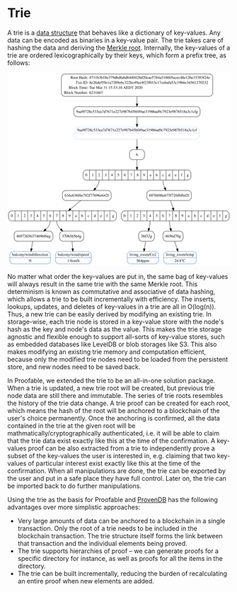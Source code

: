 # Trie

A trie is a [data structure](https://eth.wiki/en/fundamentals/patricia-tree) that behaves like a dictionary of key-values. Any data can be encoded as binaries in a key-value pair. The trie takes care of hashing the data and deriving the [Merkle root](https://en.wikipedia.org/wiki/Merkle_tree). Internally, the key-values of a trie are ordered lexicographically by their keys, which form a prefix tree, as follows:

![Trie Dot Graph](../images/example_proof.svg)

No matter what order the key-values are put in, the same bag of key-values will always result in the same trie with the same Merkle root. This determinism is known as commutative and associative of data hashing, which allows a trie to be built incrementally with efficiency. The inserts, lookups, updates, and deletes of key-values in a trie are all in O(log(n)). Thus, a new trie can be easily derived by modifying an existing trie. In storage-wise, each trie node is stored in a key-value store with the node's hash as the key and node's data as the value. This makes the trie storage agnostic and flexible enough to support all-sorts of key-value stores, such as embedded databases like LevelDB or blob storages like S3. This also makes modifying an existing trie memory and computation efficient, because only the modified trie nodes need to be loaded from the persistent store, and new nodes need to be saved back.

In Proofable, we extended the trie to be an all-in-one solution package. When a trie is updated, a new trie root will be created, but previous trie node data are still there and immutable. The series of trie roots resembles the history of the trie data change. A trie proof can be created for each root, which means the hash of the root will be anchored to a blockchain of the user's choice permanently. Once the anchoring is confirmed, all the data contained in the trie at the given root will be mathmatically/cryptographically authenticated, i.e. it will be able to claim that the trie data exist exactly like this at the time of the confirmation. A key-values proof can be also extracted from a trie to independently prove a subset of the key-values the user is interested in, e.g. claiming that two key-values of particular interest exist exactly like this at the time of the confirmation. When all manipulations are done, the trie can be exported by the user and put in a safe place they have full control. Later on, the trie can be imported back to do further manipulations.

Using the trie as the basis for Proofable and [ProvenDB](https://www.provendb.com/) has the following advantages over more simplistic approaches:

- Very large amounts of data can be anchored to a blockchain in a single transaction. Only the root of a trie needs to be included in the blockchain transaction. The trie structure itself forms the link between that transaction and the individual elements being proved.
- The trie supports hierarchies of proof – we can generate proofs for a specific directory for instance, as well as proofs for all the items in the directory.
- The trie can be built incrementally, reducing the burden of recalculating an entire proof when new elements are added.
